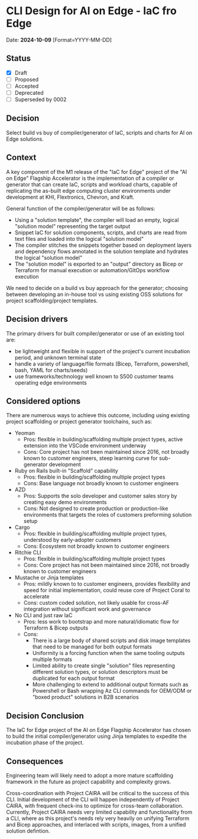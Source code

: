 # CLI Design for AI on Edge - IaC fro Edge

Date: **2024-10-09** [Format=YYYY-MM-DD]

## Status

- [x] Draft
- [ ] Proposed
- [ ] Accepted
- [ ] Deprecated
- [ ] Superseded by 0002

## Decision

Select build vs buy of compiler/generator of IaC, scripts and charts for AI on Edge solutions.

## Context

A key component of the M1 release of the "IaC for Edge" project of the "AI on Edge" Flagship Accelerator is the implementation of a compiler or generator that can create IaC, scripts and workload charts, capable of replicating the as-built edge computing cluster environments under development at KHI, Flextronics, Chevron, and Kraft.

General function of the compiler/generator will be as follows:

- Using a "solution template", the compiler will load an empty, logical "solution model" representing the target output
- Snippet IaC for solution components, scripts, and charts are read from text files and loaded into the logical "solution model"
- The compiler stitches the snippets together based on deployment layers and dependency flows annotated in the solution template and hydrates the logical "solution model"
- The "solution model" is exported to an "output" directory as Bicep or Terraform for manual execution or automation/GitOps workflow execution

We need to decide on a build vs buy approach for the generator; choosing between developing an in-house tool vs using existing OSS solutions for project scaffolding/project templates.  

## Decision drivers

The primary drivers for built compiler/generator or use of an existing tool are:

- be lightweight and flexible in support of the project's current incubation period, and unknown terminal state
- handle a variety of language/file formats (Bicep, Terraform, powershell, bash, YAML for charts/seeds)
- use frameworks/technology well known to S500 customer teams operating edge environments

## Considered options

There are numerous ways to achieve this outcome, including using existing project scaffolding or project generator toolchains, such as:

- Yeoman
  - Pros: flexible in building/scaffolding multiple project types, active extension into the VSCode environment underway
  - Cons: Core project has not been maintained since 2016, not broadly known to customer engineers, steep learning curve for sub-generator development
- Ruby on Rails built-in "Scaffold" capability
  - Pros: flexible in building/scaffolding multiple project types
  - Cons: Base language not broadly known to customer engineers
- AZD
  - Pros: Supports the solo developer and customer sales story by creating easy demo environments
  - Cons: Not designed to create production or production-like environments that targets the roles of customers preforming solution setup
- Cargo
  - Pros: flexible in building/scaffolding multiple project types, understood by early-adopter customers
  - Cons: Ecosystem not broadly known to customer engineers  
- Ritchie CLI
  - Pros: flexible in building/scaffolding multiple project types
  - Cons: Core project has not been maintained since 2016, not broadly known to customer engineers  
- Mustache or Jinja templates
  - Pros: mildly known to to customer engineers, provides flexibility and speed for initial implementation, could reuse core of Project Coral to accelerate
  - Cons: custom coded solution, not likely usable for cross-AF integration without significant work and governance
- No CLI and just raw IaC
  - Pros: less work to bootstrap and more natural/idiomatic flow for Terraform & Bicep outputs
  - Cons:
    - There is a large body of shared scripts and disk image templates that need to be managed for both output formats
    - Uniformity is a forcing function when the same tooling outputs multiple formats
    - Limited ability to create single "solution" files representing different solution types, or solution descriptors must be duplicated for each output format
    - More challenging to extend to additional output formats such as Powershell or Bash wrapping Az CLI commands for OEM/ODM or "boxed product" solutions in B2B scenarios

## Decision Conclusion

The IaC for Edge project of the AI on Edge Flagship Accelerator has chosen to build the initial compiler/generator using Jinja templates to expedite the incubation phase of the project.

## Consequences

Engineering team will likely need to adopt a more mature scaffolding framework in the future as project capability and complexity grows.

Cross-coordination with Project CAIRA will be critical to the success of this CLI. Initial development of the CLI will happen independently of Project CAIRA, with frequent check-ins to optimize for cross-team collaboration. Currently, Project CAIRA needs very limited capability and functionality from a CLI, where as this project's needs rely very heavily on unifying Terraform and Bicep approaches, and interlaced with scripts, images, from a unified solution defintion.

